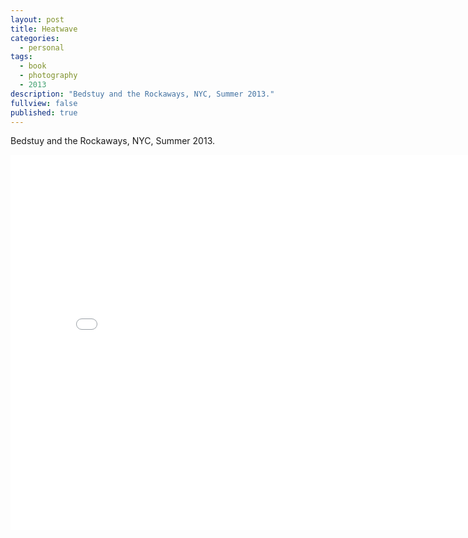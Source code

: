 ```yaml
---
layout: post
title: Heatwave
categories: 
  - personal
tags: 
  - book
  - photography
  - 2013
description: "Bedstuy and the Rockaways, NYC, Summer 2013."
fullview: false
published: true
---
```


Bedstuy and the Rockaways, NYC, Summer 2013.

<iframe class="scribd_iframe_embed" src="//www.scribd.com/embeds/236853850/content?start_page=1&view_mode=book&access_key=key-heaqM2jAeESAOJZsK8ij&show_recommendations=false" data-auto-height="false" data-aspect-ratio="0.8237442922374429" scrolling="no" id="doc_11347" width="810" height="600" frameborder="0"></iframe>